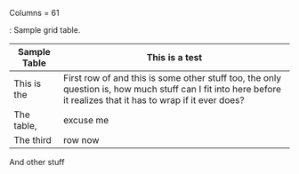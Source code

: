Columns = 61

: Sample grid table.

| Sample Table | This is a test |
|       -      |         -      |
| This is the  | First row of and this is some other stuff too, the only question is, how much stuff can I fit into here before it realizes that it has to wrap if it ever does? |
| The table,   | excuse me |
| The third    | row now        |

And other stuff
